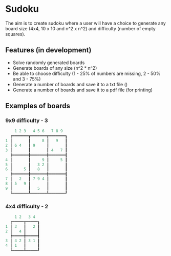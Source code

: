 Sudoku
======
The aim is to create sudoku where a user will have a choice to generate any board size (4x4, 10 x 10 and n^2 x n^2) and difficulty (number of empty squares).

Features (in development)
-------------------------
* Solve randomly generated boards
* Generate boards of any size (n^2 * n^2)
* Be able to choose difficulty (1 - 25% of numbers are missing, 2 - 50% and 3 - 75%)
* Generate a number of boards and save it to a txt file ()
* Generate a number of boards and save it to a pdf file (for printing)

Examples of boards
------------------
### 9x9 difficulty - 3
```java
    1 2 3   4 5 6   7 8 9
  ┏━━━━━━━┳━━━━━━━┳━━━━━━━┓
1 ┃       ┃     8 ┃   9   ┃
2 ┃ 6 4   ┃ 9     ┃       ┃
3 ┃       ┃       ┃ 4   7 ┃
  ┣━━━━━━━╋━━━━━━━╋━━━━━━━┫
4 ┃       ┃     9 ┃     5 ┃
5 ┃       ┃   3 2 ┃       ┃
6 ┃     5 ┃   8   ┃       ┃
  ┣━━━━━━━╋━━━━━━━╋━━━━━━━┫
7 ┃   2   ┃ 7 9 4 ┃       ┃
8 ┃ 5   9 ┃       ┃       ┃
9 ┃       ┃   5   ┃       ┃
  ┗━━━━━━━┻━━━━━━━┻━━━━━━━┛
  ```
  
### 4x4 difficulty - 2
```java
    1 2   3 4
  ┏━━━━━┳━━━━━┓
1 ┃ 3   ┃   2 ┃
2 ┃   4 ┃     ┃
  ┣━━━━━╋━━━━━┫
3 ┃ 4 2 ┃ 3 1 ┃
4 ┃ 1   ┃     ┃
  ┗━━━━━┻━━━━━┛
  ```
